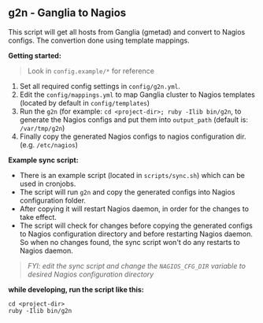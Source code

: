 ## g2n - Ganglia to Nagios

This script will get all hosts from Ganglia (gmetad) and convert to Nagios configs. The convertion done using template mappings.

**Getting started:**

> Look in `config.example/*` for reference

1. Set all required config settings in `config/g2n.yml`. 
2. Edit the `config/mappings.yml` to map Ganglia cluster to Nagios templates (located by default in `config/templates`)
3. Run the `g2n` (for example: `cd <project-dir>; ruby -Ilib bin/g2n`, to generate the Nagios configs and put them into `output_path` (default is: `/var/tmp/g2n`)
4. Finally copy the generated Nagios configs to nagios configuration dir. (e.g. `/etc/nagios`)

**Example sync script:**

* There is an example script (located in `scripts/sync.sh`) which can be used in cronjobs.
* The script will run `g2n` and copy the generated configs into Nagios configuration folder.
* After copying it will restart Nagios daemon, in order for the changes to take effect.
* The script will check for changes before copying the generated configs to Nagios configuration directory and before restarting Nagios daemon. So when no changes found, the sync script won't do any restarts to Nagios daemon.

> _FYI: edit the sync script and change the `NAGIOS_CFG_DIR` variable to desired Nagios configuration directory_

**while developing, run the script like this:**

```shell
cd <project-dir>
ruby -Ilib bin/g2n
```
